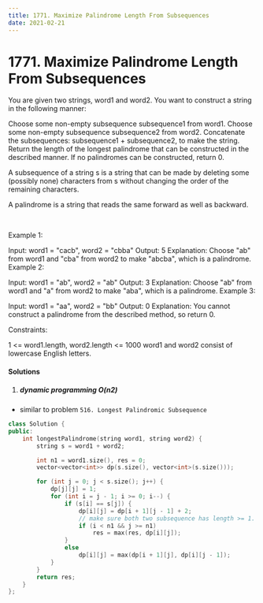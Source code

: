 ```yaml
---
title: 1771. Maximize Palindrome Length From Subsequences
date: 2021-02-21
---
```


# 1771. Maximize Palindrome Length From Subsequences


You are given two strings, word1 and word2. You want to construct a string in the following manner:

Choose some non-empty subsequence subsequence1 from word1.
Choose some non-empty subsequence subsequence2 from word2.
Concatenate the subsequences: subsequence1 + subsequence2, to make the string.
Return the length of the longest palindrome that can be constructed in the described manner. If no palindromes can be constructed, return 0.

A subsequence of a string s is a string that can be made by deleting some (possibly none) characters from s without changing the order of the remaining characters.

A palindrome is a string that reads the same forward as well as backward.

 

Example 1:

Input: word1 = "cacb", word2 = "cbba"
Output: 5
Explanation: Choose "ab" from word1 and "cba" from word2 to make "abcba", which is a palindrome.
Example 2:

Input: word1 = "ab", word2 = "ab"
Output: 3
Explanation: Choose "ab" from word1 and "a" from word2 to make "aba", which is a palindrome.
Example 3:

Input: word1 = "aa", word2 = "bb"
Output: 0
Explanation: You cannot construct a palindrome from the described method, so return 0.
 

Constraints:

1 <= word1.length, word2.length <= 1000
word1 and word2 consist of lowercase English letters.


#### Solutions

1. ##### dynamic programming O(n2)

- similar to problem `516. Longest Palindromic Subsequence`

```c++
class Solution {
public:
    int longestPalindrome(string word1, string word2) {
        string s = word1 + word2;

        int n1 = word1.size(), res = 0;
        vector<vector<int>> dp(s.size(), vector<int>(s.size()));

        for (int j = 0; j < s.size(); j++) {
            dp[j][j] = 1;
            for (int i = j - 1; i >= 0; i--) {
                if (s[i] == s[j]) {
                    dp[i][j] = dp[i + 1][j - 1] + 2;
                    // make sure both two subsequence has length >= 1.
                    if (i < n1 && j >= n1)
                        res = max(res, dp[i][j]);
                }
                else
                    dp[i][j] = max(dp[i + 1][j], dp[i][j - 1]);
            }
        }
        return res;
    }
};
```
